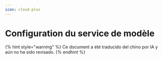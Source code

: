 ```yaml
---
icon: cloud-plus
---
```

# Configuration du service de modèle


{% hint style="warning" %}
Ce document a été traducido del chino por IA y aún no ha sido revisado.
{% endhint %}


